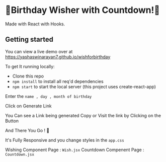 # 🎉Birthday Wisher with Countdown!🎉

Made with React with Hooks.

## Getting started

You can view a live demo over at  https://yashaswinarayan7.github.io/wishforbirthday

To get It running locally:

- Clone this repo
- `npm install` to install all req'd dependencies
- `npm start` to start the local server (this project uses create-react-app)



Enter the `name , day , month of birthday`

Click on Generate Link

You Can see a Link being generated Copy or Visit the link by Clicking on the Button

And There You Go ! 🎉

It's Fully Responsive and you change styles in the `app.css`

Wishing Component Page : `Wish.jsx`
Countdown Compenent Page : `Countdown.jsx`
